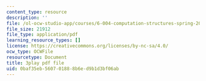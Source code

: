 ```yaml
---
content_type: resource
description: ''
file: /ol-ocw-studio-app/courses/6-004-computation-structures-spring-2017/0baf35eb560701888b6ed9b1d3bf06ab_usMPXTDOIn0.pdf
file_size: 21912
file_type: application/pdf
learning_resource_types: []
license: https://creativecommons.org/licenses/by-nc-sa/4.0/
ocw_type: OCWFile
resourcetype: Document
title: 3play pdf file
uid: 0baf35eb-5607-0188-8b6e-d9b1d3bf06ab
---
```

